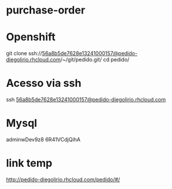 # purchase-order

# Openshift
git clone ssh://56a8b5de7628e13241000157@pedido-diegolirio.rhcloud.com/~/git/pedido.git/
cd pedido/

# Acesso via ssh
ssh 56a8b5de7628e13241000157@pedido-diegolirio.rhcloud.com

# Mysql
adminwDev9z8 
6R41VCdjQihA

# link temp
http://pedido-diegolirio.rhcloud.com/pedido/#/  

